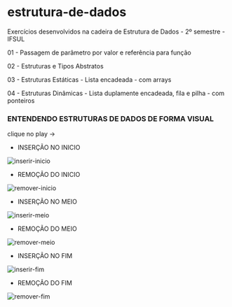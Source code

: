 # estrutura-de-dados
Exercícios desenvolvidos na cadeira de Estrutura de Dados - 2º semestre - IFSUL

<p>01 - Passagem de parâmetro por valor e referência para função</p>
<p>02 - Estruturas e Tipos Abstratos</p>
<p>03 - Estruturas Estáticas - Lista encadeada - com arrays</p>
<p>04 - Estruturas Dinâmicas - Lista duplamente encadeada, fila e pilha - com ponteiros</p>

<h3>ENTENDENDO ESTRUTURAS DE DADOS DE FORMA VISUAL</h3> clique no play -> 




* INSERÇÃO NO INICIO


![inserir-inicio](https://user-images.githubusercontent.com/62727932/169670740-7743fd90-15e8-4280-a740-97b602c67235.gif)

* REMOÇÃO DO INICIO


![remover-inicio](https://user-images.githubusercontent.com/62727932/169671679-5fd87423-d613-4ab5-9805-93cd3c0c823c.gif)

* INSERÇÃO NO MEIO


![inserir-meio](https://user-images.githubusercontent.com/62727932/169672346-99bff1b5-df6d-4d39-9313-e45fe83241e7.gif)


* REMOÇÃO DO MEIO

![remover-meio](https://user-images.githubusercontent.com/62727932/169863660-5fe98d2d-f639-4591-b6a3-80cd80817f42.gif)


* INSERÇÃO NO FIM


![inserir-fim](https://user-images.githubusercontent.com/62727932/169671295-f350e6ce-a9e0-42bb-997b-d887457eb5bf.gif)


* REMOÇÃO DO FIM


![remover-fim](https://user-images.githubusercontent.com/62727932/169671982-2842b4b2-2b9e-4c13-a406-5de0fc9f4453.gif)
